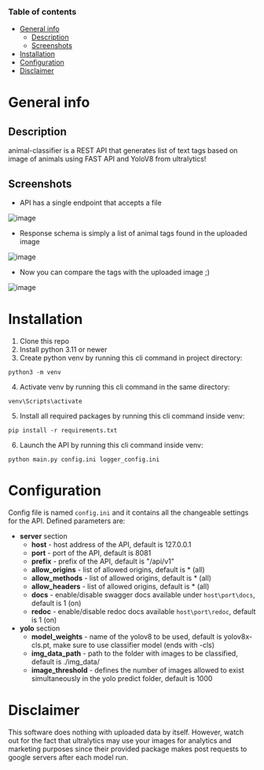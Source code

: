 ### Table of contents
- [General info](#general-info)
  * [Description](#description)
  * [Screenshots](#screenshots)
- [Installation](#installation)
- [Configuration](#configuration)
- [Disclaimer](#disclaimer)


# General info

## Description

animal-classifier is a REST API that generates list of text tags based on image of animals using FAST API and YoloV8 from ultralytics!

## Screenshots

-  API has a single endpoint that accepts a file

   
![image](https://github.com/kAleks12/animal-classifier/assets/79469983/fd1144b3-ac5a-49cd-847f-546ba7ca098b)


-  Response schema is simply a list of animal tags found in the uploaded image
  
![image](https://github.com/kAleks12/animal-classifier/assets/79469983/8fe44bf8-8b74-44b9-a81c-ec4a0e93f9af)


-  Now you can compare the tags with the uploaded image ;)

  
![image](https://github.com/kAleks12/animal-classifier/assets/79469983/062dc53e-d957-47cd-9727-4b872e44c830)


# Installation
1. Clone this repo
2. Install python 3.11 or newer
3. Create python venv by running this cli command in project directory:
```
python3 -m venv
```
4. Activate venv by running this cli command in the same directory:
```
venv\Scripts\activate
```
5. Install all required packages by running this cli command inside venv:
```
pip install -r requirements.txt
```
6. Launch the API by running this cli command inside venv:
```
python main.py config.ini logger_config.ini
```

# Configuration
Config file is named `config.ini` and it contains all the changeable settings for the API. Defined parameters are:
* **server** section
  - **host** - host address of the API, default is 127.0.0.1
  - **port** - port of the API, default is 8081
  - **prefix** - prefix of the API, default is "/api/v1"
  - **allow_origins** - list of allowed origins, default is * (all)
  - **allow_methods** - list of allowed origins, default is * (all)
  - **allow_headers** - list of allowed origins, default is * (all)
  - **docs** - enable/disable swagger docs available under `host\port\docs`, default is 1 (on)
  - **redoc** - enable/disable redoc docs available `host\port\redoc`, default is 1 (on)
* **yolo** section
  - **model_weights** - name of the yolov8 to be used, default is yolov8x-cls.pt, make sure to use classifier model (ends with -cls)
  - **img_data_path** - path to the folder with images to be classified, default is ./img_data/
  - **image_threshold** - defines the number of images allowed to exist simultaneously in the yolo predict folder, default is 1000

# Disclaimer
This software does nothing with uploaded data by itself. However, watch out for the fact that ultralytics may use your images for analytics and marketing purposes since their provided package makes post requests to google servers after each model run. 

